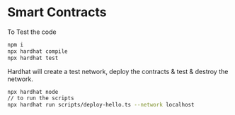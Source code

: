 # Smart Contracts

To Test the code

```bash
npm i
npx hardhat compile
npx hardhat test
```

Hardhat will create a test network, deploy the contracts & test & destroy the network.

```bash
npx hardhat node
// to run the scripts
npx hardhat run scripts/deploy-hello.ts --network localhost
```
